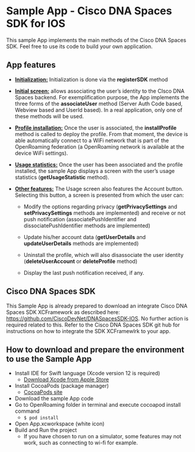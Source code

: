 # Sample App - Cisco DNA Spaces SDK for IOS

This sample App implements the main methods of the Cisco DNA Spaces SDK. Feel free to use its code to build your own application.

## App features

* <ins>**Initialization:**</ins> Initialization is done via the **registerSDK** method

* <ins>**Initial screen:**</ins> allows associating the user’s identity to the CIsco DNA Spaces backend. For exemplification purpose, the App implements the three forms of the **associateUser** method (Server Auth Code based, Webview based and UserId based). In a real application, only one of these methods will be used.

* <ins>**Profile installation:**</ins> Once the user is associated, the **installProfile** method is called to deploy the profile. From that moment, the device is able automatically connect to a WiFi network that is part of the OpenRoaming federation (a OpenRoaming network is available at the device WiFi settings).

* <ins>**Usage statistics:**</ins> Once the user has been associated and the profile installed, the sample App displays a screen with the user’s usage statistics (**getUsageStatistic** method).

* <ins>**Other features:**</ins> The Usage screen also features the Account button. Selecting this button, a screen is presented from which the user can:

  * Modify the options regarding privacy (**getPrivacySettings** and **setPrivacySettings** methods are implemented) and receive or not push notification (associatePushIdentifier and dissociatePushIdentifier methods are implemented)

  * Update his/her account data (**getUserDetails** and **updateUserDetails** methods are implemented)

  * Uninstall the profile, which will also disassociate the user identity (**deleteUserAccount** or **deleteProfile** method)

  * Display the last push notification received, if any.

## Cisco DNA Spaces SDK

This Sample App is already prepared to download an integrate Cisco DNA Spaces SDK XCFramework as described here: https://github.com/CiscoDevNet/DNASpacesSDK-IOS. No further action is required related to this. Refer to the Cisco DNA Spaces SDK git hub for instructions on how to integrate the SDK XCFramewlrk to your app. 

## How to download and prepare the environment to use the Sample App

* Install IDE for Swift language (Xcode version 12 is required)
  * [Download Xcode from Apple Store](https://apps.apple.com/br/app/xcode/id497799835?mt=12)
* Install CocoaPods (package manager)
  * [CocoaPods site](https://cocoapods.org/)
* Download the sample App code
* Go to OpenRoaming folder in terminal and execute cocoapod install command
  * `$ pod install`
* Open App.xcworkspace (white icon)
* Build and Run the project
  * If you have chosen to run on a simulator, some features may not work, such as connecting to wi-fi for example.
